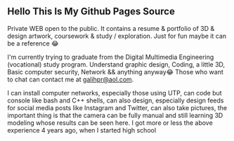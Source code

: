 ## Hello This Is My Github Pages Source

Private WEB open to the public. It contains a resume & portfolio of 3D & design artwork, coursework & study / exploration. Just for fun maybe it can be a reference 😂

I'm currently trying to graduate from the Digital Multimedia Engineering (vocational) study program. Understand graphic design, Coding, a little 3D, Basic computer security, Network && anything anyway😂 Those who want to chat can contact me at galihpr@aol.com.

I can install computer networks, especially those using UTP, can code but console like bash and C++ shells, can also design, especially design feeds for social media posts like Instagram and Twitter, can also take pictures, the important thing is that the camera can be fully manual and still learning 3D modeling whose results can be seen here. I got more or less the above experience 4 years ago, when I started high school
